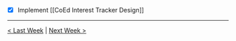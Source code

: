 - [x] Implement [[CoEd Interest Tracker Design]]
***
[< Last Week](W.C.%2013.05.2024.md) | [Next Week >](W.C.%2027.05.2024.md)